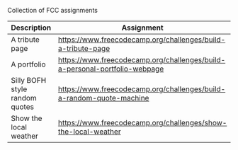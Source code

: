 Collection of FCC assignments

|Description | Assignment | Code | Page |
|-----------|------------|------|------|
|A tribute page | https://www.freecodecamp.org/challenges/build-a-tribute-page | https://github.com/ojongerius/fcc-tribute | http://www.0tt0.net/fcc-tribute/ |
|A portfolio | https://www.freecodecamp.org/challenges/build-a-personal-portfolio-webpage | https://github.com/ojongerius/fcc-portfolio | http://www.0tt0.net/fcc-portfolio/ |
|Silly BOFH style random quotes | https://www.freecodecamp.org/challenges/build-a-random-quote-machine | https://github.com/ojongerius/fcc-random-quote-machine | http://www.0tt0.net/fcc-random-quote-machine |
|Show the local weather | https://www.freecodecamp.org/challenges/show-the-local-weather | https:github.com/ojongerius/fcc-show-the-local-weather | http://www.0tt0.net/fcc-show-the-local-weather|
